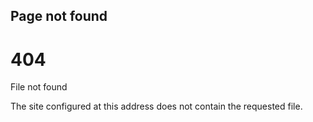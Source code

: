 ## Page not found 

<h1>404</h1>
      File not found

<p>
        The site configured at this address does not
        contain the requested file.
      </p>
